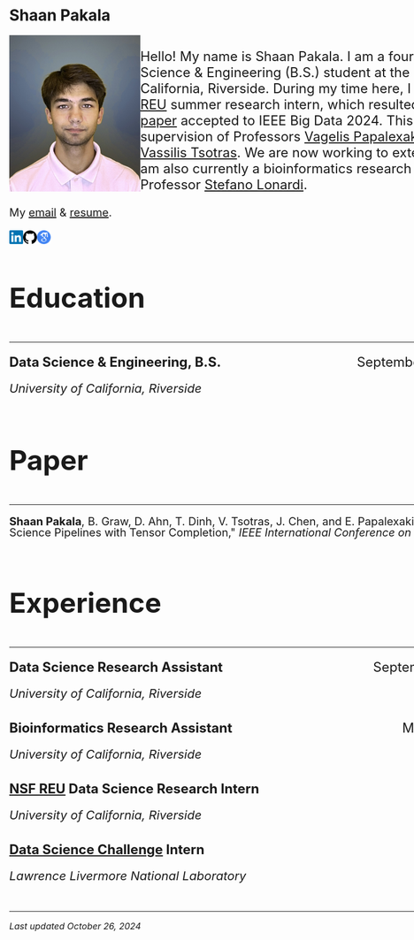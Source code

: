 # Shaan Pakala

<!-- Google tag (gtag.js) -->
<script async src="https://www.googletagmanager.com/gtag/js?id=G-N4HHP6LBJ6"></script>
<script>
  window.dataLayer = window.dataLayer || [];
  function gtag(){dataLayer.push(arguments);}
  gtag('js', new Date());

  gtag('config', 'G-N4HHP6LBJ6');
</script>

<style>
  .container {
    width: 960px;
    margin: 0 auto;
    overflow: auto;
  }
</style>

<div class="container">

<img align="left" width="237" src="images/picture_of_me.jpg">
<p style="font-size: 24px;">
  Hello! My name is Shaan Pakala. I am a fourth year Data Science & Engineering (B.S.) student at the University of California, Riverside. During my time here, I have been an <a href="https://www.nsf.gov/awardsearch/showAward?AWD_ID=2244480&HistoricalAwards=false">NSF REU</a> summer research intern, which resulted in a <a href="https://arxiv.org/abs/2410.06408">first-author paper</a> accepted to IEEE Big Data 2024. This was under the supervision of Professors <a href="https://www.cs.ucr.edu/~epapalex/">Vagelis Papalexakis</a>, <a href="https://sites.google.com/view/jiachen-research/home">Jia Chen</a>, and <a href="https://www.cs.ucr.edu/~tsotras/">Vassilis Tsotras</a>. We are now working to extend this research. I am also currently a bioinformatics research assistant with Professor <a href="https://www.cs.ucr.edu/~stelo/">Stefano Lonardi</a>.
</p>

<div style="margin-top 7px;">
  <p style="font-size: 20px;">
    My <a href="mailto:shaan.pakala@gmail.com">email</a> & <a href="https://shaanpakala.github.io/resume.pdf">resume</a>.
  </p>
</div>


<div style="margin-top 2px;">
  <a href="https://www.linkedin.com/in/shaan-pakala-b91024210/" target="_blank">
    <img align="left" width="25" height="25" src="images/linkedin_logo.png">
  </a>
  <a href="https://github.com/shaanpakala" target="_blank">
    <img align="left" width="25" height="25" src="images/git_logo.png">
  </a>
  <a href="https://scholar.google.com/citations?user=UjR-nicAAAAJ&hl=en&oi=ao" target="_blank">
    <img align="left" width="25" height="25" src="images/google_scholar.png">
  </a>
</div>

<br clear="all">

<section id="Education">
<br>
<p style="font-size: 50px;"><b>Education</b></p>
<hr>
</section>

<p style="font-size: 24px; display: flex; justify-content: space-between; line-height: 1.0;">
  <span><b>Data Science & Engineering, B.S.</b></span>
  <span style="text-align: right;">September 2021 - June 2025</span>
</p>
<p style="font-size: 22px; line-height: 1.0;"><em>University of California, Riverside</em></p>

<section id="Paper">
<br>
<p style="font-size: 50px;"><b>Paper</b></p>
<hr>
</section>

<p style="font-size: 20px; display: flex; justify-content: space-between; line-height: 1.0;">
  <span><b>Shaan Pakala</b>, B. Graw, D. Ahn, T. Dinh, V. Tsotras, J. Chen, and E. Papalexakis, "Automating Data Science Pipelines with Tensor Completion," <i>IEEE International Conference on Big Data 2024</i>.</span>
</p>

<section id="Experience">
<br>
<p style="font-size: 50px;"><b>Experience</b></p>
<hr>
</section>

<p style="font-size: 24px; display: flex; justify-content: space-between; line-height: 1.0;">
  <span><b>Data Science Research Assistant</b></span>
  <span style="text-align: right;">September 2024 - Present</span>
</p>
<p style="font-size: 22px; line-height: 1.0;"><em>University of California, Riverside</em></p>

<p style="font-size: 24px; display: flex; justify-content: space-between; line-height: 1.0; margin-top: 40px;">
  <span><b>Bioinformatics Research Assistant</b></span>
  <span style="text-align: right;">March 2024 - Present</span>
</p>
<p style="font-size: 22px; line-height: 1.0;"><em>University of California, Riverside</em></p>

<p style="font-size: 24px; display: flex; justify-content: space-between; line-height: 1.0; margin-top: 40px;">
  <span><b><a href="https://www.nsf.gov/awardsearch/showAward?AWD_ID=2244480&HistoricalAwards=false">NSF REU</a> Data Science Research Intern</b></span>
  <span style="text-align: right;">Summer 2024</span>
</p>
<p style="font-size: 22px; line-height: 1.0;"><em>University of California, Riverside</em></p>

<p style="font-size: 24px; display: flex; justify-content: space-between; line-height: 1.0; margin-top: 40px;">
  <span><b>
    <a href="https://www.llnl.gov/article/50051/uc-merced-uc-riverside-tackle-data-science-challenge-machine-learning-assisted-heart">
      Data Science Challenge</a>
    Intern
  </b></span>
  <span style="text-align: right;">Summer 2023</span>
</p>
<p style="font-size: 22px; line-height: 1.0;"><em>Lawrence Livermore National Laboratory</em></p>

<br clear="all">


<hr>
<p style="font-size: 16px;"><i>Last updated October 26, 2024</i></p>


</div>
